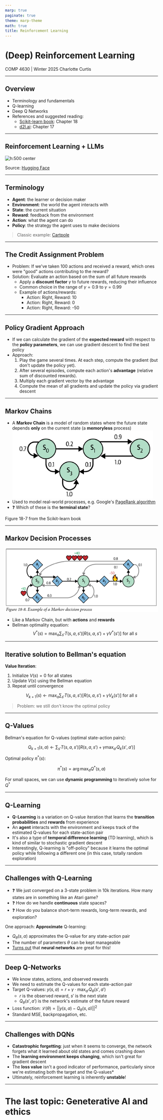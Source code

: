 ```yaml
---
marp: true
paginate: true
theme: marp-theme
math: true
title: Reinforcement Learning
---
```


<!-- 
_class: invert lead
_paginate: skip
 -->

# (Deep) Reinforcement Learning

COMP 4630 | Winter 2025
Charlotte Curtis

---

## Overview

- Terminology and fundamentals
- Q-learning
- Deep Q Networks
- References and suggested reading:
    - [Scikit-learn book](https://librarysearch.mtroyal.ca/discovery/fulldisplay?context=L&vid=01MTROYAL_INST:02MTROYAL_INST&search_scope=MRULibrary&isFrbr=true&tab=MRULibraryResources&docid=alma9923265933604656): Chapter 18
    - [d2l.ai](https://d2l.ai/chapter_reinforcement-learning/index.html): Chapter 17

---

## Reinforcement Learning + LLMs
  ![h:500 center](https://cdn-lfs.hf.co/repos/32/7d/327d13dcdeb581193de91d7ac0e90f2ffc601e8c9acb8889a5aa64b42e504845/4a636e24cbce526aae13012e6813065b483c6dfd6ad9280f74ed1995454f5537?response-content-disposition=inline%3B+filename*%3DUTF-8%27%27trl_overview.png%3B+filename%3D%22trl_overview.png%22%3B&response-content-type=image%2Fpng&Expires=1742792965&Policy=eyJTdGF0ZW1lbnQiOlt7IkNvbmRpdGlvbiI6eyJEYXRlTGVzc1RoYW4iOnsiQVdTOkVwb2NoVGltZSI6MTc0Mjc5Mjk2NX19LCJSZXNvdXJjZSI6Imh0dHBzOi8vY2RuLWxmcy5oZi5jby9yZXBvcy8zMi83ZC8zMjdkMTNkY2RlYjU4MTE5M2RlOTFkN2FjMGU5MGYyZmZjNjAxZThjOWFjYjg4ODlhNWFhNjRiNDJlNTA0ODQ1LzRhNjM2ZTI0Y2JjZTUyNmFhZTEzMDEyZTY4MTMwNjViNDgzYzZkZmQ2YWQ5MjgwZjc0ZWQxOTk1NDU0ZjU1Mzc%7EcmVzcG9uc2UtY29udGVudC1kaXNwb3NpdGlvbj0qJnJlc3BvbnNlLWNvbnRlbnQtdHlwZT0qIn1dfQ__&Signature=GvBuWky%7ExQlA8iLnoRPnKtifuBqp03pUACufJN3qE4lZpBVlRFthVJYj7hIIak3W0rMHjUF-25R7QvLAEwHFZC5luDUNyLaIuVxKLVMYRVQggMQJXblxL9C2Usi9wyF%7EZW7rix%7EY0Dq%7EMoQLSuUnG3QNou0hoMoctRDxKD2y%7E%7E3t73K7iKqO7TeyaU29XUp360G69AW5GiQAJojyYoXUcvw---z0AZ25txjJlekJVspwuYsSp6VVMfEspflEJAih2ulVuUArdRuXLUb5TmVe7JSo9BZLjqwwRb-SWgdBxP0Tsxc1MZAY80upJXqiK4iX9b9SwCZ4mpp7IOOXPadawg__&Key-Pair-Id=K3RPWS32NSSJCE)

<footer>Source: <a href="https://huggingface.co/blog/trl-peft">Hugging Face</a></footer>

---

## Terminology

- **Agent**: the learner or decision maker
- **Environment**: the world the agent interacts with
- **State**: the current situation
- **Reward**: feedback from the environment
- **Action**: what the agent can do
- **Policy**: the strategy the agent uses to make decisions

> Classic example: [Cartpole](https://jeffjar.me/cartpole.html)

---

## The Credit Assignment Problem

* Problem: If we've taken 100 actions and received a reward, which ones were "good" actions contributing to the reward?
* Solution: Evaluate an action based on the sum of all future rewards
    - Apply a **discount factor** $\gamma$ to future rewards, reducing their influence
    - Common choice in the range of $\gamma = 0.9$ to $\gamma = 0.99$
    - Example of actions/rewards:
        - Action: Right, Reward: 10
        - Action: Right, Reward: 0
        - Action: Right, Reward: -50

---

## Policy Gradient Approach

* If we can calculate the gradient of the **expected reward** with respect to the **policy parameters**, we can use gradient descent to find the best policy
* Approach:
    1. Play the game several times. At each step, compute the gradient (but don't update the policy yet).
    2. After several episodes, compute each action's **advantage** (relative sum of discounted rewards).
    3. Multiply each gradient vector by the advantage
    4. Compute the mean of all gradients and update the policy via gradient descent

<!-- Example in notebook -->

---

## Markov Chains

* A **Markov Chain** is a model of random states where the future state depends **only** on the current state (a **memoryless** process)
    ![center](../figures/11-fig18-7.png)
* Used to model real-world processes, e.g. Google's [PageRank algorithm](https://www.sciencedirect.com/science/article/pii/S016975529800110X?via%3Dihub)
* :question: Which of these is the **terminal state**?

<footer>Figure 18-7 from the Scikit-learn book</footer>

---

## Markov Decision Processes
![center](../figures/11-fig18-8.png)

* Like a Markov Chain, but with **actions** and **rewards**
* Bellman optimality equation:
    $$V^*(s) = \max_a \sum_{s'}T(s, a, s')[R(s, a, s') + \gamma V^*(s')] \text{ for all } s$$

---

## Iterative solution to Bellman's equation
**Value Iteration**:
1. Initialize $V(s) = 0$ for all states
2. Update $V(s)$ using the Bellman equation
3. Repeat until convergence

$$V_{k+1}(s) \leftarrow \max_a \sum_{s'}T(s, a, s')[R(s, a, s') + \gamma V_k(s')] \text{ for all } s$$

> Problem: we still don't know the optimal policy

---

## Q-Values
Bellman's equation for Q-values (optimal state-action pairs):

$$Q_{k+1}(s, a) \leftarrow \sum_{s'}T(s, a, s')[R(s, a, s') + \gamma \max_{a'}Q_k(s', a')]$$

Optimal policy $\pi^*(s)$: 

$$\pi^*(s) = \arg\max_a Q^*(s, a)$$

For small spaces, we can use **dynamic programming** to iteratively solve for $Q^*$

---

## Q-Learning

* **Q-Learning** is a variation on Q-value iteration that learns the **transition probabilities** and **rewards** from experience
* An **agent** interacts with the environment and keeps track of the estimated Q-values for each state-action pair
* It's also a type of **temporal difference learning** (TD learning), which is kind of similar to stochastic gradient descent
* Interestingly, Q-learning is "off-policy" because it learns the optimal policy while following a different one (in this case, totally random exploration)

---

## Challenges with Q-Learning

* :question: We just converged on a 3-state problem in 10k iterations. How many states are in something like an Atari game?
* :question: How do we handle **continuous** state spaces?
* :question: How do you balance short-term rewards, long-term rewards, and exploration?

<div data-marpit-fragment>

One approach: **Approximate** Q-learning: 
* $Q_\theta(s, a)$ approximates the Q-value for any state-action pair
* The number of parameters $\theta$ can be kept manageable
* [Turns out](https://arxiv.org/abs/1312.5602) that **neural networks** are great for this!

</div>

---

## Deep Q-Networks
* We know states, actions, and observed rewards
* We need to estimate the Q-values for each state-action pair
* Target Q-values: $y(s, a) = r + \gamma \cdot \max_{a'}Q_\theta(s', a')$
    - $r$ is the observed reward, $s'$ is the next state
    - $Q_\theta(s', a')$ is the network's estimate of the future reward
* Loss function: $\mathcal{L}(\theta) = ||y(s, a) - Q_\theta(s, a)||^2$
* Standard MSE, backpropagation, etc.

---

## Challenges with DQNs
* **Catastrophic forgetting**: just when it seems to converge, the network forgets what it learned about old states and comes crashing down
* The **learning environment keeps changing**, which isn't great for gradient descent
* The **loss value** isn't a good indicator of performance, particularly since we're estimating both the target and the Q-values*
* Ultimately, reinforcement learning is inherently **unstable**!

---

<!-- 
_class: invert lead
_paginate: skip
 -->

 # The last topic: Geneterative AI and ethics